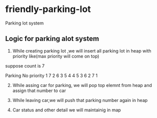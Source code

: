 # friendly-parking-lot
Parking lot system


Logic for parking alot system
------------------

1) While creating parking lot ,we will insert all parking lot in heap with priority like(max priority will come on top)

suppose count is 7

Parking No  priority
1              7
2              6
3              5
4              4
5              3
6              2
7              1



2) While assing car for parking, we will pop top elemnt from heap and assign that number to car


3) While leaving car,we will push that parking number again in heap


4) Car status and other detail we will maintainig in map